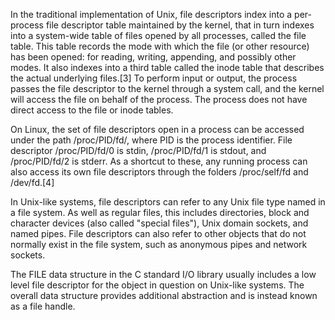In the traditional implementation of Unix, file descriptors index into a per-process file descriptor table maintained by the kernel, that in turn indexes into a system-wide table of files opened by all processes, called the file table. This table records the mode with which the file (or other resource) has been opened: for reading, writing, appending, and possibly other modes. It also indexes into a third table called the inode table that describes the actual underlying files.[3] To perform input or output, the process passes the file descriptor to the kernel through a system call, and the kernel will access the file on behalf of the process. The process does not have direct access to the file or inode tables.

On Linux, the set of file descriptors open in a process can be accessed under the path /proc/PID/fd/, where PID is the process identifier. File descriptor /proc/PID/fd/0 is stdin, /proc/PID/fd/1 is stdout, and /proc/PID/fd/2 is stderr. As a shortcut to these, any running process can also access its own file descriptors through the folders /proc/self/fd and /dev/fd.[4]

In Unix-like systems, file descriptors can refer to any Unix file type named in a file system. As well as regular files, this includes directories, block and character devices (also called "special files"), Unix domain sockets, and named pipes. File descriptors can also refer to other objects that do not normally exist in the file system, such as anonymous pipes and network sockets.

The FILE data structure in the C standard I/O library usually includes a low level file descriptor for the object in question on Unix-like systems. The overall data structure provides additional abstraction and is instead known as a file handle.
